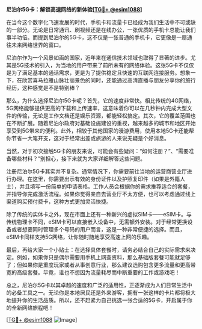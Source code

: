 **尼泊尔5G卡：解锁高速网络的新体验[[TG💪+ @esim1088](https://t.me/s/esim1088)]**

在当今这个数字化飞速发展的时代，手机卡和流量卡已经成为我们生活中不可或缺的一部分。无论是日常通讯、刷视频还是在线办公，一张优质的手机卡总能让我们事半功倍。而提到尼泊尔的5G卡，这不仅是一张普通的手机卡，它更像是一扇通往未来网络世界的窗口。

尼泊尔作为一个风景如画的国家，近年来在通信技术领域也取得了显著的进步。尤其是5G技术的引入，为当地的用户带来了前所未有的网络体验。这张5G卡不仅仅是为了满足基本的通话需求，更是为了提供稳定且快速的互联网连接服务。想象一下，在欣赏喜马拉雅山脉壮丽景色的同时，还能通过高清直播与朋友分享你的旅行经历，这种感觉是不是特别棒？

那么，为什么选择尼泊尔5G卡呢？首先，它的速度非常快。相比传统的4G网络，5G网络能够提供更高的下载和上传速率，这意味着你可以在几秒钟内完成大型文件的传输，无论是工作文档还是娱乐资源，都能轻松搞定。其次，它的覆盖范围也在不断扩展。随着尼泊尔政府对基础设施建设的重视，越来越多的城市和地区开始享受到5G带来的便利。此外，相较于其他国家的漫游费用，使用本地5G卡还能帮你节省一大笔开支，这对于经常出差或旅游的人来说无疑是个好消息。

当然，对于初次接触5G卡的朋友来说，可能会有些疑问：“如何注册？”、“需要准备哪些材料？”别担心，接下来就为大家详细解答这些问题。

注册尼泊尔5G卡其实并不复杂。通常情况下，你需要前往当地的运营商营业厅进行办理。在这里，你需要出示有效的身份证件以及护照复印件（如果是外籍人士），并且填写一份简单的申请表格。工作人员会根据你的需求推荐适合的套餐，并指导你完成激活流程。如果你觉得亲自去营业厅不太方便，也可以考虑通过线上渠道购买预付费卡，这种方式更加灵活快捷。

除了传统的实体卡之外，现在市面上还有一种新兴的虚拟SIM卡——eSIM卡。与传统物理卡不同，eSIM卡可以直接嵌入设备中，无需额外安装。对于经常更换设备或者想要同时管理多个号码的用户而言，这是一种非常便捷的选择。而且，eSIM卡同样支持5G网络，让你随时随地享受高速上网的乐趣。

最后，再给大家一个小贴士：在选择具体套餐时，请务必结合自己的实际需求来决定。例如，如果你只是偶尔需要用手机上网查资料，那么基础版套餐可能就足够了；但如果你是重度玩家或者从事创意行业，那么建议选购包含更多流量和更高带宽的高级套餐。毕竟，谁也不想因为流量耗尽而中断重要的工作或游戏吧！

总之，尼泊尔5G卡以其卓越的速度和广泛的适用性，正逐渐成为人们日常生活中的必备工具之一。无论你是本地居民还是外来游客，拥有一张这样的卡片都将极大地提升你的生活品质。所以，还不赶紧为自己挑选一张合适的5G卡，开启属于你的全新网络旅程吧！

[[TG💪+ @esim1088](https://t.me/s/esim1088) ![Image](https://i.postimg.cc/4NQfJmqS/Snipaste-2025-05-13-00-14-12.png)]